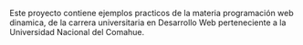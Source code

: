 Este proyecto contiene ejemplos practicos de la materia programación web dinamica, de la carrera universitaria en Desarrollo Web perteneciente a la Universidad Nacional del Comahue.